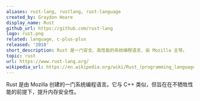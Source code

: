 ```yaml
---
aliases: rust-lang, rustlang, rust-language
created_by: Graydon Hoare
display_name: Rust
github_url: https://github.com/rust-lang
logo: rust.png
related: language, c-plus-plus
released: '2010'
short_description: Rust 是一门安全、高性能的系统编程语言，由 Mozilla 主导。
topic: rust
url: https://www.rust-lang.org/
wikipedia_url: https://en.wikipedia.org/wiki/Rust_(programming_language)
---
```

Rust 是由 Mozilla 创建的一门系统编程语言。它与 C++ 类似，但旨在在不牺牲性能的前提下，提升内存安全性。